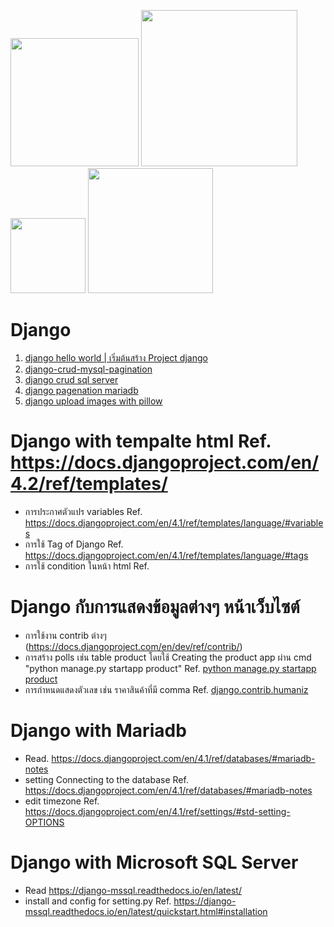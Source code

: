 <img src="https://user-images.githubusercontent.com/89516355/235416221-cf1ccd02-ae8d-45c5-b900-444dd1ae9b47.png" width="205">  <img src="https://user-images.githubusercontent.com/89516355/235416348-6ff88b33-7cd1-4a2e-9529-57512b6a206f.png" width="250">  <img src="https://user-images.githubusercontent.com/89516355/235414368-0ee8b98d-647a-4c17-a031-df3a9b796b20.png" width="120">        <img src="https://user-images.githubusercontent.com/89516355/235414515-ddc2eefb-cf26-4b64-b079-b2545b7dc7af.png" width="200"> 


# Django

1. <a href="https://github.com/kiadbodin/Django/tree/main/helloworld"> django hello world | เริ่มต้นสร้าง Project django </a>
2. <a href="https://github.com/kiadbodin/Django/tree/main/django-crud-mysql-pagination"> django-crud-mysql-pagination  </a>
3. <a href="#"> django crud sql server </a>
4. <a href="#"> django pagenation mariadb </a>
4. <a href="#"> django upload images with pillow </a>



# Django with tempalte html Ref. https://docs.djangoproject.com/en/4.2/ref/templates/
* การประกาศตัวแปร variables Ref. https://docs.djangoproject.com/en/4.1/ref/templates/language/#variables
* การใช้ Tag of Django Ref. https://docs.djangoproject.com/en/4.1/ref/templates/language/#tags
* การใช้ condition ในหน้า html Ref. 

# Django กับการแสดงข้อมูลต่างๆ หน้าเว็บไซต์
* การใช้งาน contrib ต่างๆ (https://docs.djangoproject.com/en/dev/ref/contrib/)
* การสร้าง polls เช่น table product โดยใช้ Creating the product app ผ่าน cmd "python manage.py startapp product" 
 Ref. <a href="https://docs.djangoproject.com/en/dev/intro/tutorial01/"> python manage.py startapp product </a> 
* การกำหนดแสดงตัวเลข เช่น ราคาสินค้าที่มี comma Ref. <a href="https://docs.djangoproject.com/en/dev/ref/contrib/humanize/#ref-contrib-humanize"> django.contrib.humaniz </a> 

# Django with Mariadb
* Read. https://docs.djangoproject.com/en/4.1/ref/databases/#mariadb-notes
* setting Connecting to the database Ref. https://docs.djangoproject.com/en/4.1/ref/databases/#mariadb-notes
* edit timezone Ref. https://docs.djangoproject.com/en/4.1/ref/settings/#std-setting-OPTIONS

# Django with Microsoft SQL Server
* Read https://django-mssql.readthedocs.io/en/latest/
* install and config for setting.py Ref. https://django-mssql.readthedocs.io/en/latest/quickstart.html#installation
